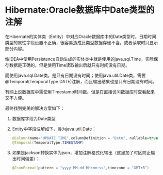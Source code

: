 # Hibernate:Oracle数据库中Date类型的注解

在Hibernate的实体类（Entity）中对应Oracle数据库中的Date类型时，日期时间类型的属性字段设置不正确，很容易造成此类型数据存储不当，或者读取时只显示部分内容。

像IDEA中使用Persistence自动生成的实体类中就是使用的java.sql.Time，实际保存数据是正确的，但是使用Time读取输出后就只有时间没有日期。

而使用java.sql.Date类，是只有日期没有时间；使用java.util.Date类，需要@Temporal(TemporalType.DATE)注解，而且输出结果也是只有日期没有时间。

有网上说数据库中需使用Timestamp时间戳，但是在直接访问数据库时查看起来又不方便。

最终找到完美的解决方案如下：

1. 数据库字段为Date类型

2. Entity中字段注解如下，类为java.util.Date：

   ```java
   @Column(name="UPDATE_TIME",columnDefinition = "Date", nullable=true)
   @Temporal(TemporalType.TIMESTAMP)
   ```

3. 如果是jackson转换实体为json，增加注解格式化输出（这里加了时区防止输出时间偏差）：

   ```java
   @JsonFormat(pattern = "yyyy-MM-dd HH:mm:ss",timezone = "GMT+8")
   ```

   ​